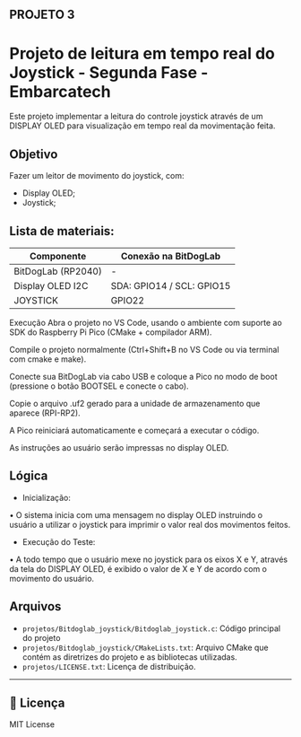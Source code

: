 ## PROJETO 3

# Projeto de leitura em tempo real do Joystick - Segunda Fase - Embarcatech
Este projeto implementar a leitura do controle joystick através de um DISPLAY OLED para visualização em tempo real da movimentação feita.  

## Objetivo
Fazer um leitor de movimento do joystick, com:
- Display OLED;
- Joystick; 

##  Lista de materiais: 

| Componente           | Conexão na BitDogLab |
|----------------------|----------------------|
| BitDogLab (RP2040)   | -                    |
| Display OLED I2C     | SDA: GPIO14 / SCL: GPIO15 |
| JOYSTICK             | GPIO22                 |


Execução
Abra o projeto no VS Code, usando o ambiente com suporte ao SDK do Raspberry Pi Pico (CMake + compilador ARM).


Compile o projeto normalmente (Ctrl+Shift+B no VS Code ou via terminal com cmake e make).


Conecte sua BitDogLab via cabo USB e coloque a Pico no modo de boot (pressione o botão BOOTSEL e conecte o cabo).


Copie o arquivo .uf2 gerado para a unidade de armazenamento que aparece (RPI-RP2).


A Pico reiniciará automaticamente e começará a executar o código.


As instruções ao usuário serão impressas no display OLED.

## Lógica

- Inicialização:  

• O sistema inicia com uma mensagem no display OLED instruindo o usuário a 
utilizar o joystick para imprimir o valor real dos movimentos feitos. 

- Execução do Teste: 

• A todo tempo que o usuário mexe no joystick para os eixos X e Y, através da tela
do DISPLAY OLED, é exibido o valor de X e Y de acordo com o movimento do usuário.  

##  Arquivos
- `projetos/Bitdoglab_joystick/Bitdoglab_joystick.c`: Código principal do projeto
- `projetos/Bitdoglab_joystick/CMakeLists.txt`: Arquivo CMake que contém as diretrizes do projeto e as bibliotecas utilizadas. 
- `projetos/LICENSE.txt`: Licença de distribuição. 


---
## 📜 Licença
MIT License
